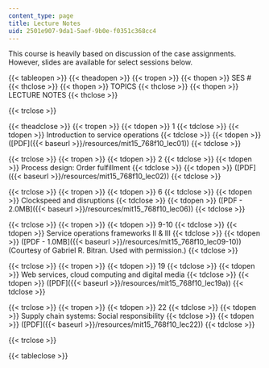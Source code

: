 ```yaml
---
content_type: page
title: Lecture Notes
uid: 2501e907-9da1-5aef-9b0e-f0351c368cc4
---
```


This course is heavily based on discussion of the case assignments. However, slides are available for select sessions below.

{{< tableopen >}}
{{< theadopen >}}
{{< tropen >}}
{{< thopen >}}
SES #
{{< thclose >}}
{{< thopen >}}
TOPICS
{{< thclose >}}
{{< thopen >}}
LECTURE NOTES
{{< thclose >}}

{{< trclose >}}

{{< theadclose >}}
{{< tropen >}}
{{< tdopen >}}
1
{{< tdclose >}}
{{< tdopen >}}
Introduction to service operations
{{< tdclose >}}
{{< tdopen >}}
([PDF]({{< baseurl >}}/resources/mit15_768f10_lec01))
{{< tdclose >}}

{{< trclose >}}
{{< tropen >}}
{{< tdopen >}}
2
{{< tdclose >}}
{{< tdopen >}}
Process design: Order fulfillment
{{< tdclose >}}
{{< tdopen >}}
([PDF]({{< baseurl >}}/resources/mit15_768f10_lec02))
{{< tdclose >}}

{{< trclose >}}
{{< tropen >}}
{{< tdopen >}}
6
{{< tdclose >}}
{{< tdopen >}}
Clockspeed and disruptions
{{< tdclose >}}
{{< tdopen >}}
([PDF - 2.0MB]({{< baseurl >}}/resources/mit15_768f10_lec06))
{{< tdclose >}}

{{< trclose >}}
{{< tropen >}}
{{< tdopen >}}
9-10
{{< tdclose >}}
{{< tdopen >}}
Service operations frameworks II & III
{{< tdclose >}}
{{< tdopen >}}
([PDF - 1.0MB]({{< baseurl >}}/resources/mit15_768f10_lec09-10)) (Courtesy of Gabriel R. Bitran. Used with permission.)
{{< tdclose >}}

{{< trclose >}}
{{< tropen >}}
{{< tdopen >}}
19
{{< tdclose >}}
{{< tdopen >}}
Web services, cloud computing and digital media
{{< tdclose >}}
{{< tdopen >}}
([PDF]({{< baseurl >}}/resources/mit15_768f10_lec19a))
{{< tdclose >}}

{{< trclose >}}
{{< tropen >}}
{{< tdopen >}}
22
{{< tdclose >}}
{{< tdopen >}}
Supply chain systems: Social responsibility
{{< tdclose >}}
{{< tdopen >}}
([PDF]({{< baseurl >}}/resources/mit15_768f10_lec22))
{{< tdclose >}}

{{< trclose >}}

{{< tableclose >}}